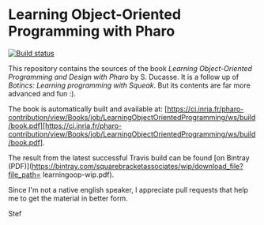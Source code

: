 # Learning Object-Oriented Programming with Pharo

[![Build status][badge]][travis]

This repository contains the sources of the book *Learning Object-Oriented Programming and Design with Pharo* by S. Ducasse.
It is a follow up of *Botincs: Learning programming with Squeak*. But its contents are far more advanced and fun :).

The book is automatically built and available at:
[https://ci.inria.fr/pharo-contribution/view/Books/job/LearningObjectOrientedProgramming/ws/build/book.pdf][https://ci.inria.fr/pharo-contribution/view/Books/job/LearningObjectOrientedProgramming/ws/build/book.pdf].

The result from the latest successful Travis build can be found [on Bintray (PDF)](https://bintray.com/squarebracketassociates/wip/download_file?file_path= learningoop-wip.pdf).

Since I'm not a native english speaker, I appreciate pull requests that help me to get the material in better form.



Stef

[travis]: https://travis-ci.org/SquareBracketAssociates/LearningOOPWithPharo
[badge]: https://travis-ci.org/SquareBracketAssociates/LearningOOPWithPharo.svg?branch=master
